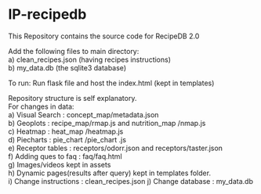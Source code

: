 # IP-recipedb
This Repository contains the source code for RecipeDB 2.0  

Add the following files to main directory:  
  a) clean_recipes.json (having recipes instructions)  
  b) my_data.db (the sqlite3 database)  

To run: Run flask file and host the index.html (kept in templates)  

Repository structure is self explanatory.  
For changes in data:  
  a) Visual Search : concept_map/metadata.json  
  b) Geoplots : recipe_map/rmap.js and nutrition_map /nmap.js  
  c) Heatmap : heat_map /heatmap.js  
  d) Piecharts :  pie_chart /pie_chart .js  
  e) Receptor tables : receptors/odorr.json and receptors/taster.json  
  f) Adding ques to faq : faq/faq.html  
  g) Images/videos kept in assets  
  h) Dynamic pages(results after query) kept in templates folder.  
  i) Change instructions : clean_recipes.json 
  j) Change database : my_data.db
